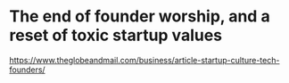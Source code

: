 # The end of founder worship, and a reset of toxic startup values 
 <https://www.theglobeandmail.com/business/article-startup-culture-tech-founders/>